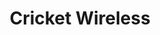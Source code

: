 ---
title: "Cricket Wireless"
url: /canton/cricket-wireless-belden-village-street-northwest/
shop: mobile phone
---